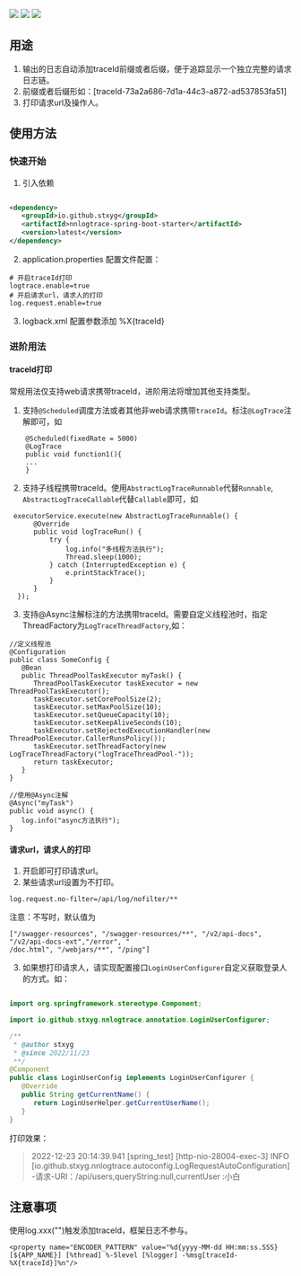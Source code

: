 ![](https://img.shields.io/badge/version-2.0.0-red)
![](https://img.shields.io/badge/author-stxyg-yellow)
![](https://img.shields.io/badge/SpringBoot-1.5.13+-blue)

## 用途

1. 输出的日志自动添加traceId前缀或者后缀，便于追踪显示一个独立完整的请求日志链。
2. 前缀或者后缀形如：[traceId-73a2a686-7d1a-44c3-a872-ad537853fa51]
3. 打印请求url及操作人。

## 使用方法

### 快速开始

1. 引入依赖

```xml

<dependency>
   <groupId>io.github.stxyg</groupId>
   <artifactId>nnlogtrace-spring-boot-starter</artifactId>
   <version>latest</version>
</dependency>
```

2. application.properties 配置文件配置：

```properties
# 开启traceId打印
logtrace.enable=true
# 开启请求url，请求人的打印
log.request.enable=true
```

3. logback.xml 配置参数添加 %X{traceId}

### 进阶用法

#### traceId打印

常规用法仅支持web请求携带traceId，进阶用法将增加其他支持类型。

1. 支持<code>@Scheduled</code>调度方法或者其他非web请求携带<code>traceId</code>。标注<code>@LogTrace</code>注解即可，如

```
    @Scheduled(fixedRate = 5000)
    @LogTrace
    public void function1(){
    ...
    }
```

2. 支持子线程携带traceId。使用<code>AbstractLogTraceRunnable</code>代替<code>Runnable</code>,
   <code>AbstractLogTraceCallable</code>代替<code>Callable</code>即可，如

```
 executorService.execute(new AbstractLogTraceRunnable() {
      @Override
      public void logTraceRun() {
          try {
              log.info("多线程方法执行");
              Thread.sleep(1000);
          } catch (InterruptedException e) {
              e.printStackTrace();
          }
      }
  });
```

3. 支持@Async注解标注的方法携带traceId。需要自定义线程池时，指定ThreadFactory为<code>LogTraceThreadFactory</code>,如：

```
//定义线程池
@Configuration
public class SomeConfig {
   @Bean
   public ThreadPoolTaskExecutor myTask() {
      ThreadPoolTaskExecutor taskExecutor = new ThreadPoolTaskExecutor();
      taskExecutor.setCorePoolSize(2);
      taskExecutor.setMaxPoolSize(10);
      taskExecutor.setQueueCapacity(10);
      taskExecutor.setKeepAliveSeconds(10);
      taskExecutor.setRejectedExecutionHandler(new ThreadPoolExecutor.CallerRunsPolicy());
      taskExecutor.setThreadFactory(new LogTraceThreadFactory("logTraceThreadPool-"));
      return taskExecutor;
   }
}

//使用@Async注解
@Async("myTask")
public void async() {
   log.info("async方法执行");
}
```

#### 请求url，请求人的打印

1. 开启即可打印请求url。
2. 某些请求url设置为不打印。

```properties
log.request.no-filter=/api/log/nofilter/**

```

注意：不写时，默认值为

```properties
["/swagger-resources", "/swagger-resources/**", "/v2/api-docs", "/v2/api-docs-ext","/error", "
/doc.html", "/webjars/**", "/ping"]
```

3. 如果想打印请求人，请实现配置接口<code>LoginUserConfigurer</code>自定义获取登录人的方式。如：

```java

import org.springframework.stereotype.Component;

import io.github.stxyg.nnlogtrace.annotation.LoginUserConfigurer;

/**
 * @author stxyg
 * @since 2022/11/23
 **/
@Component
public class LoginUserConfig implements LoginUserConfigurer {
   @Override
   public String getCurrentName() {
      return LoginUserHelper.getCurrentUserName();
   }
}

```

打印效果：
> 2022-12-23 20:14:39.941 [spring_test] [http-nio-28004-exec-3] INFO  [io.github.stxyg.nnlogtrace.autoconfig.LogRequestAutoConfiguration] -请求-URI：/api/users,queryString:null,currentUser
:小白

## 注意事项

使用log.xxx("")触发添加traceId，框架日志不参与。

```
<property name="ENCODER_PATTERN" value="%d{yyyy-MM-dd HH:mm:ss.SSS} [${APP_NAME}] [%thread] %-5level [%logger] -%msg[traceId-%X{traceId}]%n"/>
```

